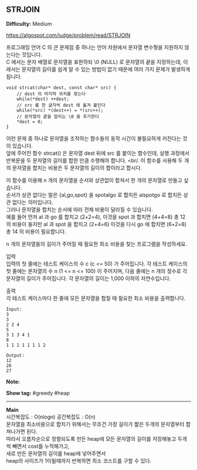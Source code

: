 ## STRJOIN

**Difficulty:** Medium

https://algospot.com/judge/problem/read/STRJOIN

프로그래밍 언어 C 의 큰 문제점 중 하나는 언어 차원에서 문자열 변수형을 지원하지 않는다는 것입니다. <br/>
C 에서는 문자 배열로 문자열을 표현하되 \0 (NULL) 로 문자열의 끝을 지정하는데, 이래서는 문자열의 길이를 쉽게 알 수 있는 방법이 없기 때문에 여러 가지 문제가 발생하게 됩니다.

```
void strcat(char* dest, const char* src) {
	// dest 의 마지막 위치를 찾는다
	while(*dest) ++dest;
	// src 를 한 글자씩 dest 에 옮겨 붙인다
	while(*src) *(dest++) = *(src++);
	// 문자열의 끝을 알리는 \0 을 추가한다
	*dest = 0;
}
```

이런 문제 중 하나로 문자열을 조작하는 함수들의 동작 시간이 불필요하게 커진다는 것이 있습니다. <br/>
앞에 주어진 함수 strcat() 은 문자열 dest 뒤에 src 를 붙이는 함수인데, 실행 과정에서 반복문을 두 문자열의 길이를 합한 만큼 수행해야 합니다. <br/.
이 함수를 사용해 두 개의 문자열을 합치는 비용은 두 문자열의 길이의 합이라고 합시다. <br/>

이 함수를 이용해 n 개의 문자열을 순서와 상관없이 합쳐서 한 개의 문자열로 만들고 싶습니다. <br/>
순서가 상관 없다는 말은 {al,go,spot} 을 spotalgo 로 합치든 alspotgo 로 합치든 상관 없다는 의미입니다. <br/>
그러나 문자열을 합치는 순서에 따라 전체 비용이 달라질 수 있습니다. <br/>
예를 들어 먼저 al 과 go 를 합치고 (2+2=4), 이것을 spot 과 합치면 (4+4=8) 총 12 의 비용이 들지만 al 과 spot 을 합치고 (2+4=6) 이것을 다시 go 에 합치면 (6+2=8) 총 14 의 비용이 필요합니다. <br/>

n 개의 문자열들의 길이가 주어질 때 필요한 최소 비용을 찾는 프로그램을 작성하세요. <br/>

입력 <br/>
입력의 첫 줄에는 테스트 케이스의 수 c (c <= 50) 가 주어집니다. 각 테스트 케이스의 첫 줄에는 문자열의 수 n (1 <= n <= 100) 이 주어지며, 다음 줄에는 n 개의 정수로 각 문자열의 길이가 주어집니다. 각 문자열의 길이는 1,000 이하의 자연수입니다.

출력 <br/>
각 테스트 케이스마다 한 줄에 모든 문자열을 합칠 때 필요한 최소 비용을 출력합니다.

```
Input:
3
3
2 2 4
5
3 1 3 4 1
8
1 1 1 1 1 1 1 2

Output: 
12
26
27
```

**Note:**

**Show tag:** \#greedy \#heap

------------------------------------

**Main** <br/>
시간복잡도 : O(nlogn) 공간복잡도 : O(n) <br/>
문자열을 최소비용으로 합치기 위해서는 무조건 가장 길이가 짧은 두개의 문자열부터 합쳐나가면 된다. <br/>
따라서 오름차순으로 정렬되도록 만든 heap에 모든 문자열의 길이를 저장해놓고 두개씩 빼면서 cost를 누적해가고, <br/>
새로 만든 문자열의 길이를 heap에 넣어주면서 <br/>
heap의 사이즈가 1이될때까지 반복하면 최소 코스트를 구할 수 있다.